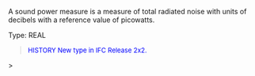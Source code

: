 ﻿A sound power measure is a measure of total radiated noise with units of decibels with a reference value of picowatts.

Type: REAL

> <font size="-1" color="#0000FF">HISTORY New type in IFC Release 2x2.
   </font>
>